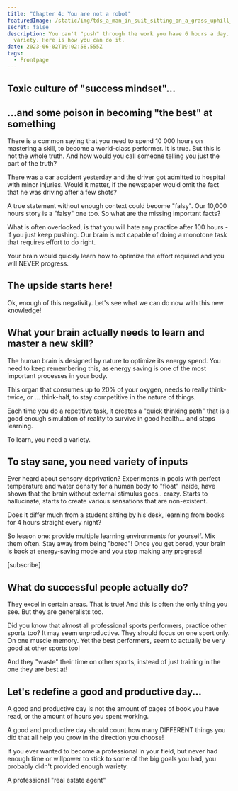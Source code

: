```yaml
---
title: "Chapter 4: You are not a robot"
featuredImage: /static/img/tds_a_man_in_suit_sitting_on_a_grass_uphill_watching_the_sunset_e54551fd-bbf5-4f0e-ae54-da447a5d4687.png
secret: false
description: You can't "push" through the work you have 6 hours a day. You need
  variety. Here is how you can do it.
date: 2023-06-02T19:02:58.555Z
tags:
  - Frontpage
---
```

## Toxic culture of "success mindset"...





## ...and some poison in becoming "the best" at something

There is a common saying that you need to spend 10 000 hours on mastering a skill, to become a world-class performer. It is true. But this is not the whole truth. And how would you call someone telling you just the part of the truth?

There was a car accident yesterday and the driver got admitted to hospital with minor injuries. Would it matter, if the newspaper would omit the fact that he was driving after a few shots?

A true statement without enough context could become "falsy". Our 10,000 hours story is a "falsy" one too. So what are the missing important facts?

What is often overlooked, is that you will hate any practice after 100 hours - if you just keep pushing. Our brain is not capable of doing a monotone task that requires effort to do right.

Your brain would quickly learn how to optimize the effort required and you will NEVER progress.





## The upside starts here!

Ok, enough of this negativity. Let's see what we can do now with this new knowledge!



## What your brain actually needs to learn and master a new skill?

The human brain is designed by nature to optimize its energy spend. You need to keep remembering this, as energy saving is one of the most important processes in your body.

This organ that consumes up to 20% of your oxygen, needs to really think-twice, or ... think-half, to stay competitive in the nature of things.

Each time you do a repetitive task, it creates a "quick thinking path" that is a good enough simulation of reality to survive in good health... and stops learning.



To learn, you need a variety.  

## To stay sane, you need variety of inputs

Ever heard about sensory deprivation? Experiments in pools with perfect temperature and water density for a human body to "float" inside, have shown that the brain without external stimulus goes.. crazy. Starts to hallucinate, starts to create various sensations that are non-existent.

Does it differ much from a student sitting by his desk, learning from books for 4 hours straight every night?

So lesson one: provide multiple learning environments for yourself. Mix them often. Stay away from being "bored"! Once you get bored, your brain is back at energy-saving mode and you stop making any progress!

[subscribe]


## What do successful people actually do?

They excel in certain areas. That is true! And this is often the only thing you see. But they are generalists too.

Did you know that almost all professional sports performers, practice other sports too? It may seem unproductive. They should focus on one sport only. On one muscle memory. Yet the best performers, seem to actually be very good at other sports too! 

And they "waste" their time on other sports, instead of just training in the one they are best at!



## Let's redefine a good and productive day...

A good and productive day is not the amount of pages of book you have read, or the amount of hours you spent working.

A good and productive day should count how many DIFFERENT things you did that all help you grow in the direction you choose!

If you ever wanted to become a professional in your field, but never had enough time or willpower to stick to some of the big goals you had, you probably didn't provided enough wariety.



A professional "real estate agent"